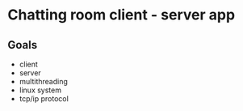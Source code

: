 # Chatting room client - server app

## Goals
- client
- server
- multithreading
- linux system
- tcp/ip protocol
